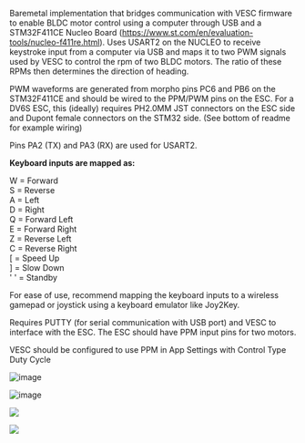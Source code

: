 Baremetal implementation that bridges communication with VESC firmware to enable BLDC motor control using a computer through USB and a STM32F411CE Nucleo Board (https://www.st.com/en/evaluation-tools/nucleo-f411re.html). Uses USART2 on the NUCLEO to receive keystroke input from a computer via USB and maps it to two PWM signals used by VESC to control the rpm of two BLDC motors. The ratio of these RPMs then determines the direction of heading.

PWM waveforms are generated from morpho pins PC6 and PB6 on the STM32F411CE and should be wired to the PPM/PWM pins on the ESC. For a DV6S ESC, this (ideally) requires PH2.0MM JST connectors on the ESC side and Dupont female connectors on the STM32 side. (See bottom of readme for example wiring)

Pins PA2 (TX) and PA3 (RX) are used for USART2.

**Keyboard inputs are mapped as:**  

W = Forward  
S = Reverse  
A = Left  
D = Right  
Q = Forward Left  
E = Forward Right  
Z = Reverse Left  
C = Reverse Right  
[ = Speed Up  
] = Slow Down  
' ' = Standby  

For ease of use, recommend mapping the keyboard inputs to a wireless gamepad or joystick using a keyboard emulator like Joy2Key.

Requires PUTTY (for serial communication with USB port) and VESC to interface with the ESC. The ESC should have PPM input pins for two motors.

VESC should be configured to use PPM in App Settings with Control Type Duty Cycle

![image](https://github.com/user-attachments/assets/301c3701-9792-4ffe-94b8-05894c9145e6)

![image](https://github.com/user-attachments/assets/059bc42d-0e93-4d84-8005-6cdc22be5d67)

![](https://github.com/user-attachments/assets/ed18ae16-3a34-4daf-923c-4338748e437d)

![](https://github.com/user-attachments/assets/72610c16-28c4-4567-8a9d-8bed2a337871)

